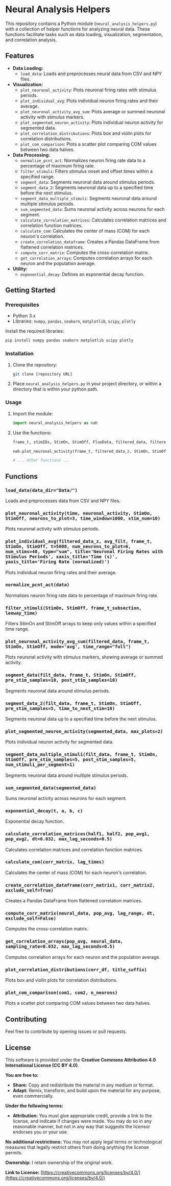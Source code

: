 # Neural Analysis Helpers

This repository contains a Python module (`neural_analysis_helpers.py`) with a collection of helper functions for analyzing neural data. These functions facilitate tasks such as data loading, visualization, segmentation, and correlation analysis.

## Features

-   **Data Loading:**
    -   `load_data`: Loads and preprocesses neural data from CSV and NPY files.
-   **Visualization:**
    -   `plot_neuronal_activity`: Plots neuronal firing rates with stimulus periods.
    -   `plot_individual_avg`: Plots individual neuron firing rates and their average.
    -   `plot_neuronal_activity_avg_sum`: Plots average or summed neuronal activity with stimulus markers.
    -   `plot_segmented_neuron_activity`: Plots individual neuron activity for segmented data.
    -   `plot_correlation_distributions`: Plots box and violin plots for correlation distributions.
    -   `plot_com_comparison`: Plots a scatter plot comparing COM values between two data halves.
-   **Data Processing:**
    -   `normalize_pcnt_act`: Normalizes neuron firing rate data to a percentage of maximum firing rate.
    -   `filter_stimuli`: Filters stimulus onset and offset times within a specified range.
    -   `segment_data`: Segments neuronal data around stimulus periods.
    -   `segment_data_2`: Segments neuronal data up to a specified time before the next stimulus.
    -   `segment_data_multiple_stimuli`: Segments neuronal data around multiple stimulus periods.
    -   `sum_segmented_data`: Sums neuronal activity across neurons for each segment.
    -   `calculate_correlation_matrices`: Calculates correlation matrices and correlation function matrices.
    -   `calculate_com`: Calculates the center of mass (COM) for each neuron's correlation.
    -   `create_correlation_dataframe`: Creates a Pandas DataFrame from flattened correlation matrices.
    -   `compute_corr_matrix`: Computes the cross-correlation matrix.
    -   `get_correlation_arrays`: Computes correlation arrays for each neuron and the population average.
-   **Utility:**
    -   `exponential_decay`: Defines an exponential decay function.

## Getting Started

### Prerequisites

-   Python 3.x
-   Libraries: `numpy`, `pandas`, `seaborn`, `matplotlib`, `scipy`, `plotly`

Install the required libraries:

```bash
pip install numpy pandas seaborn matplotlib scipy plotly
```
### Installation

1.  Clone the repository:

    ```bash
    git clone [repository URL]
    ```

2.  Place `neural_analysis_helpers.py` in your project directory, or within a directory that is within your python path.

### Usage

1.  Import the module:

    ```python
    import neural_analysis_helpers as nah
    ```

2.  Use the functions:

    ```python
    frame_t, stimIDs, StimOn, StimOff, FluoData, filtered_data, filtered_pd, filtered_data_z = nah.load_data()

    nah.plot_neuronal_activity(frame_t, filtered_data_z, StimOn, StimOff)

    # ... other functions ...
    ```

## Functions

### `load_data(data_dir="Data/")`

Loads and preprocesses data from CSV and NPY files.

### `plot_neuronal_activity(time, neuronal_activity, StimOn, StimOff, neurons_to_plot=3, time_window=1000, stim_num=10)`

Plots neuronal activity with stimulus periods.

### `plot_individual_avg(filtered_data_z, avg_filt, frame_t, StimOn, StimOff, t=5000, num_neurons_to_plot=6, num_stims=40, type="sum", title='Neuronal Firing Rates with Stimulus Periods', xaxis_title='Time (s)', yaxis_title='Firing Rate (normalized)')`

Plots individual neuron firing rates and their average.

### `normalize_pcnt_act(data)`

Normalizes neuron firing rate data to percentage of maximum firing rate.

### `filter_stimuli(StimOn, StimOff, frame_t_subsection, leeway_time)`

Filters StimOn and StimOff arrays to keep only values within a specified time range.

### `plot_neuronal_activity_avg_sum(filtered_data, frame_t, StimOn, StimOff, mode='avg', time_range="full")`

Plots neuronal activity with stimulus markers, showing average or summed activity.

### `segment_data(filt_data, frame_t, StimOn, StimOff, pre_stim_samples=10, post_stim_samples=10)`

Segments neuronal data around stimulus periods.

### `segment_data_2(filt_data, frame_t, StimOn, StimOff, pre_stim_samples=5, time_to_next_stim=10)`

Segments neuronal data up to a specified time before the next stimulus.

### `plot_segmented_neuron_activity(segmented_data, max_plots=2)`

Plots individual neuron activity for segmented data.

### `segment_data_multiple_stimuli(filt_data, frame_t, StimOn, StimOff, pre_stim_samples=5, post_stim_samples=5, num_stimuli_per_segment=1)`

Segments neuronal data around multiple stimulus periods.

### `sum_segmented_data(segmented_data)`

Sums neuronal activity across neurons for each segment.

### `exponential_decay(t, a, b, c)`

Exponential decay function.

### `calculate_correlation_matrices(half1, half2, pop_avg1, pop_avg2, dt=0.032, max_lag_seconds=0.5)`

Calculates correlation matrices and correlation function matrices.

### `calculate_com(corr_matrix, lag_times)`

Calculates the center of mass (COM) for each neuron's correlation.

### `create_correlation_dataframe(corr_matrix1, corr_matrix2, exclude_self=True)`

Creates a Pandas DataFrame from flattened correlation matrices.

### `compute_corr_matrix(neural_data, pop_avg, lag_range, dt, exclude_self=False)`

Computes the cross-correlation matrix.

### `get_correlation_arrays(pop_avg, neural_data, sampling_rate=0.032, max_lag_seconds=0.5)`

Computes correlation arrays for each neuron and the population average.

### `plot_correlation_distributions(corr_df, title_suffix)`

Plots box and violin plots for correlation distributions.

### `plot_com_comparison(com1, com2, n_neurons)`

Plots a scatter plot comparing COM values between two data halves.

## Contributing

Feel free to contribute by opening issues or pull requests.

## License

This software is provided under the **Creative Commons Attribution 4.0 International License (CC BY 4.0)**.

**You are free to:**

* **Share:** Copy and redistribute the material in any medium or format.
* **Adapt:** Remix, transform, and build upon the material for any purpose, even commercially.

**Under the following terms:**

* **Attribution:** You must give appropriate credit, provide a link to the license, and indicate if changes were made. You may do so in any reasonable manner, but not in any way that suggests the licensor endorses you or your use.

**No additional restrictions:** You may not apply legal terms or technological measures that legally restrict others from doing anything the license permits.

**Ownership:** I retain ownership of the original work.

**Link to License:** [https://creativecommons.org/licenses/by/4.0/](https://creativecommons.org/licenses/by/4.0/)